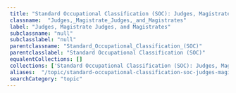 ```yaml
--- 
 title: "Standard Occupational Classification (SOC): Judges, Magistrate Judges, and Magistrates" 
 classname:  "Judges,_Magistrate_Judges,_and_Magistrates" 
 label: "Judges, Magistrate Judges, and Magistrates" 
 subclassname: "null" 
 subclasslabel: "null" 
 parentclassname: "Standard_Occupational_Classification_(SOC)" 
 parentclasslabel: "Standard Occupational Classification (SOC)" 
 equalentCollections: [] 
 collections: ['Standard Occupational Classification (SOC): Judges, Magistrate Judges, and Magistrates']
 aliases:  "/topic/standard-occupational-classification-soc-judges-magistrate-judges-and-magistrates"  
 searchCategory: "topic" 
---
```

